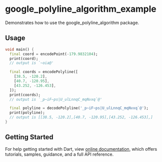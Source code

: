 # google_polyline_algorithm_example

Demonstrates how to use the google_polyline_algorithm package.

## Usage

```dart
void main() {
  final coord = encodePoint(-179.9832104);
  print(coord);
  // output is `~oia@'

  final coords = encodePolyline([
    [38.5, -120.2],
    [40.7, -120.95],
    [43.252, -126.453],
  ]);
  print(coords);
  // output is `_p~iF~ps|U_ulLnnqC_mqNvxq`@'

  final polyline = decodePolyline('_p~iF~ps|U_ulLnnqC_mqNvxq`@');
  print(polyline);
  // output is [[38.5, -120.2],[40.7, -120.95],[43.252, -126.453],]
}
```


## Getting Started

For help getting started with Dart, view 
[online documentation](https://dart.dev/docs), which offers tutorials, 
samples, guidance, and a full API reference.
